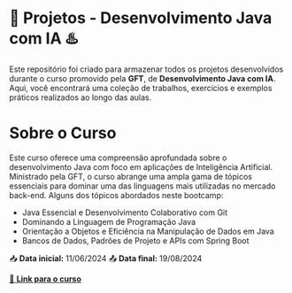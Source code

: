 # 🤖 Projetos - Desenvolvimento Java com IA ♨️

Este repositório foi criado para armazenar todos os projetos desenvolvidos durante o curso promovido pela **GFT**, de **Desenvolvimento Java com IA**. Aqui, você encontrará uma coleção de trabalhos, exercícios e exemplos práticos realizados ao longo das aulas.

# Sobre o Curso
Este curso oferece uma compreensão aprofundada sobre o desenvolvimento Java com foco em aplicações de Inteligência Artificial. Ministrado pela GFT, o curso abrange uma ampla gama de tópicos essenciais para dominar uma das linguagens mais utilizadas no mercado back-end. Alguns dos tópicos abordados neste bootcamp:

* Java Essencial e Desenvolvimento Colaborativo com Git
* Dominando a Linguagem de Programação Java
* Orientação a Objetos e Eficiência na Manipulação de Dados em Java
* Bancos de Dados, Padrões de Projeto e APIs com Spring Boot

📥 **Data inicial:** 11/06/2024
📤 **Data final:** 19/08/2024

[🔗 **Link para o curso**](https://web.dio.me/track/coding-future-gft-desenvolvimento-java-com-ia)
